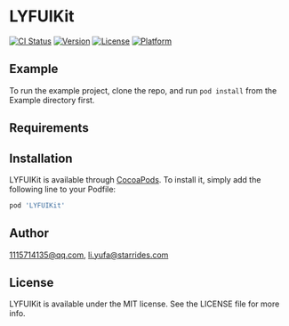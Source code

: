 # LYFUIKit

[![CI Status](https://img.shields.io/travis/1115714135@qq.com/LYFUIKit.svg?style=flat)](https://travis-ci.org/1115714135@qq.com/LYFUIKit)
[![Version](https://img.shields.io/cocoapods/v/LYFUIKit.svg?style=flat)](https://cocoapods.org/pods/LYFUIKit)
[![License](https://img.shields.io/cocoapods/l/LYFUIKit.svg?style=flat)](https://cocoapods.org/pods/LYFUIKit)
[![Platform](https://img.shields.io/cocoapods/p/LYFUIKit.svg?style=flat)](https://cocoapods.org/pods/LYFUIKit)

## Example

To run the example project, clone the repo, and run `pod install` from the Example directory first.

## Requirements

## Installation

LYFUIKit is available through [CocoaPods](https://cocoapods.org). To install
it, simply add the following line to your Podfile:

```ruby
pod 'LYFUIKit'
```

## Author

1115714135@qq.com, li.yufa@starrides.com

## License

LYFUIKit is available under the MIT license. See the LICENSE file for more info.
